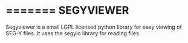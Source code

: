 =======
SEGYVIEWER
=======

Segyviewer is a small LGPL licensed python library for easy viewing of SEG-Y
files. It uses the segyio library for reading files.